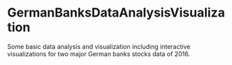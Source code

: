 # GermanBanksDataAnalysisVisualization
Some basic data analysis and visualization including interactive visualizations for two major German banks stocks data of 2016.
